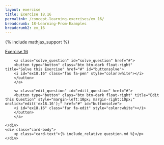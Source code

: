 ```yaml
---
layout: exercise
title: Exercise 18.16
permalink: /concept-learning-exercises/ex_16/
breadcrumb: 18-Learning-From-Examples
breadcrumb2: ex_16
---
```


{% include mathjax_support %}

<div class="card">
    <div class="card-header p-2">
        <a href='#' class="p-2">Exercise 16
        </a>

        <a class="solve_question" id="solve_question" href="#">
        <button type="button" class="btn btn-dark float-right" title="Solve this Exercise" href="#" id="buttonsolve">
        <i id="ex18.16" class="fas fa-pen" style="color:white"></i>
        </button>
        </a>

        <a class="edit_question" id="editt_question" href="#">
        <button type="button" class="btn btn-dark float-right" title="Edit this Question" style="margin-left:10px; margin-right:10px;" onclick="edit('ex18.16');" href="#" id="buttonsolve">
        <i id="ex18.16" class="far fa-edit" style="color:white"></i>
        </button>
        </a>

    </div>
    <div class="card-body">
        <p class="card-text">{% include_relative question.md %}</p>
    </div>
</div>

<br>
